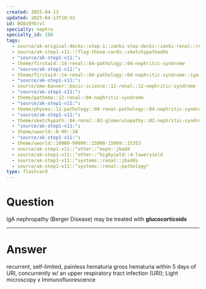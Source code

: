 ```yaml
---
created: 2025-04-13
updated: 2025-04-13T10:53
id: BQ8z9Yb)vl
specialty: nephro
specialty_id: 188
tags:
  - source/ak-original-decks::step-1::zanki-step-decks::zanki-renal::renal-pathology
  - source/ak-step1-v11::!flag-these-cards::sketchypathadds
  - "source/ak-step1-v11:": 
  - theme/firstaid::14-renal::04-pathology::04-nephritic-syndrome
  - "source/ak-step1-v11:": 
  - theme/firstaid::14-renal::04-pathology::04-nephritic-syndrome::iga-nephropathy
  - "source/ak-step1-v11:": 
  - source/ome-banner::basic-science::12-renal::12-nephritic-syndrome
  - "source/ak-step1-v11:": 
  - theme/pathoma::12-renal::04-nephritic-syndrome
  - "source/ak-step1-v11:": 
  - theme/physeo::11-pathology::08-renal-pathology::04-nephritic-syndrome
  - "source/ak-step1-v11:": 
  - theme/sketchypath::04-renal::02-glomerulopathy::02-nephritic-syndrome
  - "source/ak-step1-v11:": 
  - theme/uworld::0-99::10
  - "source/ak-step1-v11:": 
  - theme/uworld::10000-99999::15000-15999::15353
  - source/ak-step1-v11::^other::^expn::jbadd
  - source/ak-step1-v11::^other::^highyield::4-loweryield
  - source/ak-step1-v11::^systems::renal::jbadds
  - source/ak-step1-v11::^systems::renal::pathology"
type: flashcard
---
```


# Question
IgA nephropathy (Berger Disease) may be treated with **glucocorticoids**

---

# Answer
recurrent, self-limited, painless hematuria gross hematuria within 5 days of URI, concurrently w/ an upper respiratory tract infection (URI);  Light microscopy x Immunofluorescence